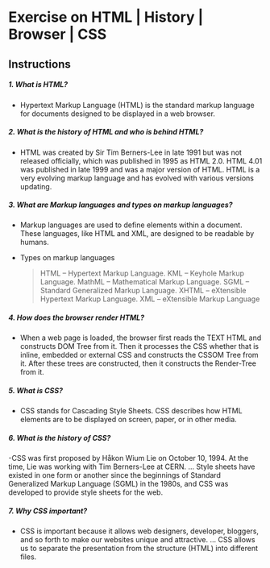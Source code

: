 # Exercise on HTML | History | Browser | CSS

## Instructions

##### 1. What is HTML?

- Hypertext Markup Language (HTML) is the standard markup language for documents designed to be displayed in a web browser.

##### 2. What is the history of HTML and who is behind HTML?

- HTML was created by Sir Tim Berners-Lee in late 1991 but was not released officially, which was published in 1995 as HTML 2.0. HTML 4.01 was published in late 1999 and was a major version of HTML. HTML is a very evolving markup language and has evolved with various versions updating.

##### 3. What are Markup languages and types on markup languages?

- Markup languages are used to define elements within a document. These languages, like HTML and XML, are designed to be readable by humans.

- Types on markup languages
    > HTML – Hypertext Markup Language.
    > KML – Keyhole Markup Language.
    > MathML – Mathematical Markup Language.
    > SGML – Standard Generalized Markup Language.
    > XHTML – eXtensible Hypertext Markup Language.
    > XML – eXtensible Markup Language

##### 4. How does the browser render HTML?

- When a web page is loaded, the browser first reads the TEXT HTML and constructs DOM Tree from it. Then it processes the CSS whether that is inline, embedded or external CSS and constructs the CSSOM Tree from it. After these trees are constructed, then it constructs the Render-Tree from it.

##### 5. What is CSS?

- CSS stands for Cascading Style Sheets. CSS describes how HTML elements are to be displayed on screen, paper, or in other media. 

##### 6. What is the history of CSS?

-CSS was first proposed by Håkon Wium Lie on October 10, 1994. At the time, Lie was working with Tim Berners-Lee at CERN. ... Style sheets have existed in one form or another since the beginnings of Standard Generalized Markup Language (SGML) in the 1980s, and CSS was developed to provide style sheets for the web.

##### 7. Why CSS important?

- CSS is important because it allows web designers, developer, bloggers, and so forth to make our websites unique and attractive. ... CSS allows us to separate the presentation from the structure (HTML) into different files.



